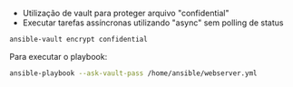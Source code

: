 * Utilização de vault para proteger arquivo "confidential"
* Executar tarefas assíncronas utilizando "async" sem polling de status

```bash
ansible-vault encrypt confidential
```

Para executar o playbook:
```bash
ansible-playbook --ask-vault-pass /home/ansible/webserver.yml
```
